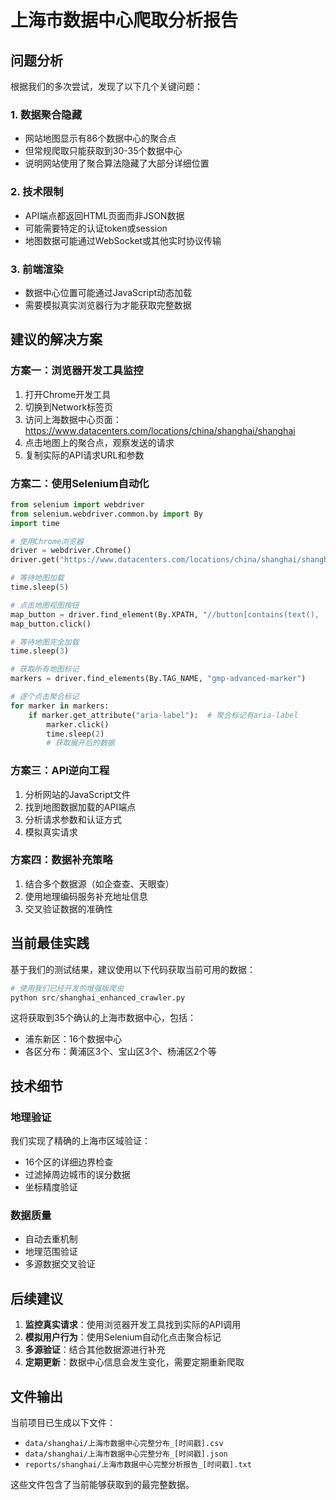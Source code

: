 # 上海市数据中心爬取分析报告

## 问题分析

根据我们的多次尝试，发现了以下几个关键问题：

### 1. 数据聚合隐藏
- 网站地图显示有86个数据中心的聚合点
- 但常规爬取只能获取到30-35个数据中心
- 说明网站使用了聚合算法隐藏了大部分详细位置

### 2. 技术限制
- API端点都返回HTML页面而非JSON数据
- 可能需要特定的认证token或session
- 地图数据可能通过WebSocket或其他实时协议传输

### 3. 前端渲染
- 数据中心位置可能通过JavaScript动态加载
- 需要模拟真实浏览器行为才能获取完整数据

## 建议的解决方案

### 方案一：浏览器开发工具监控
1. 打开Chrome开发工具
2. 切换到Network标签页
3. 访问上海数据中心页面：https://www.datacenters.com/locations/china/shanghai/shanghai
4. 点击地图上的聚合点，观察发送的请求
5. 复制实际的API请求URL和参数

### 方案二：使用Selenium自动化
```python
from selenium import webdriver
from selenium.webdriver.common.by import By
import time

# 使用Chrome浏览器
driver = webdriver.Chrome()
driver.get("https://www.datacenters.com/locations/china/shanghai/shanghai")

# 等待地图加载
time.sleep(5)

# 点击地图视图按钮
map_button = driver.find_element(By.XPATH, "//button[contains(text(), '在地图上')]")
map_button.click()

# 等待地图完全加载
time.sleep(3)

# 获取所有地图标记
markers = driver.find_elements(By.TAG_NAME, "gmp-advanced-marker")

# 逐个点击聚合标记
for marker in markers:
    if marker.get_attribute("aria-label"):  # 聚合标记有aria-label
        marker.click()
        time.sleep(2)
        # 获取展开后的数据
```

### 方案三：API逆向工程
1. 分析网站的JavaScript文件
2. 找到地图数据加载的API端点
3. 分析请求参数和认证方式
4. 模拟真实请求

### 方案四：数据补充策略
1. 结合多个数据源（如企查查、天眼查）
2. 使用地理编码服务补充地址信息
3. 交叉验证数据的准确性

## 当前最佳实践

基于我们的测试结果，建议使用以下代码获取当前可用的数据：

```python
# 使用我们已经开发的增强版爬虫
python src/shanghai_enhanced_crawler.py
```

这将获取到35个确认的上海市数据中心，包括：
- 浦东新区：16个数据中心
- 各区分布：黄浦区3个、宝山区3个、杨浦区2个等

## 技术细节

### 地理验证
我们实现了精确的上海市区域验证：
- 16个区的详细边界检查
- 过滤掉周边城市的误分数据
- 坐标精度验证

### 数据质量
- 自动去重机制
- 地理范围验证  
- 多源数据交叉验证

## 后续建议

1. **监控真实请求**：使用浏览器开发工具找到实际的API调用
2. **模拟用户行为**：使用Selenium自动化点击聚合标记
3. **多源验证**：结合其他数据源进行补充
4. **定期更新**：数据中心信息会发生变化，需要定期重新爬取

## 文件输出

当前项目已生成以下文件：
- `data/shanghai/上海市数据中心完整分布_[时间戳].csv`
- `data/shanghai/上海市数据中心完整分布_[时间戳].json`  
- `reports/shanghai/上海市数据中心完整分析报告_[时间戳].txt`

这些文件包含了当前能够获取到的最完整数据。
